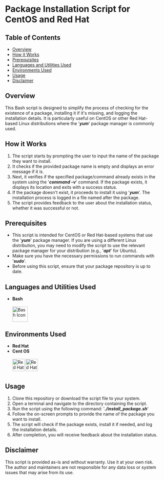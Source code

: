 # Package Installation Script for CentOS and Red Hat

## Table of Contents
- [Overview](#overview)
- [How it Works](#how-it-works)
- [Prerequisites](#prerequisites)
- [Languages and Utilities Used](#languages-and-utilities-used)
- [Environments Used](#environments-used)
- [Usage](#usage)
- [Disclaimer](#disclaimer)


## Overview
This Bash script is designed to simplify the process of checking for the existence of a package, installing it if it's missing, and logging the installation details. It is particularly useful on CentOS or other Red Hat-based Linux distributions where the '***yum***' package manager is commonly used.

## How it Works
1. The script starts by prompting the user to input the name of the package they want to install.
2. It checks if the provided package name is empty and displays an error message if it is.
3. Next, it verifies if the specified package/command already exists in the system using the '***command -v***' command. If the package exists, it displays its location and exits with a success status.
4. If the package doesn't exist, it proceeds to install it using '***yum***'. The installation process is logged in a file named after the package.
5. The script provides feedback to the user about the installation status, whether it was successful or not.

## Prerequisites
- This script is intended for CentOS or Red Hat-based systems that use the '***yum***' package manager. If you are using a different Linux distribution, you may need to modify the script to use the relevant package manager for your distribution (e.g., '***apt***' for Ubuntu).
- Make sure you have the necessary permissions to run commands with '***sudo***'.
- Before using this script, ensure that your package repository is up to date.

## Languages and Utilities Used
- **Bash**
  <br><br>
[<img align="left" alt="Bash Icon" width="50px" src="https://upload.wikimedia.org/wikipedia/commons/4/4b/Bash_Logo_Colored.svg" />][bash]

[bash]: https://www.gnu.org/software/bash/
  <br><br>

## Environments Used

- **Red Hat**
- **Cent OS**
  <br><br>
[<img align="left" alt="Red Hat Icon" width="40px" src="https://upload.wikimedia.org/wikipedia/commons/d/d8/Red_Hat_logo.svg" />][red_hat]
[<img align="left" alt="Red Hat Icon" width="40px" src="https://upload.wikimedia.org/wikipedia/commons/6/63/CentOS_color_logo.svg" />][cent_os]

[red_hat]: https://www.redhat.com/
[cent_os]: https://www.centos.org/ 

  <br><br>
## Usage
1. Clone this repository or download the script file to your system.
2. Open a terminal and navigate to the directory containing the script.
3. Run the script using the following command: '***./install_package.sh***'
4. Follow the on-screen prompts to provide the name of the package you want to install.
5. The script will check if the package exists, install it if needed, and log the installation details.
6. After completion, you will receive feedback about the installation status.

## Disclaimer

This script is provided as-is and without warranty. Use it at your own risk. The author and maintainers are not responsible for any data loss or system issues that may arise from its use.
